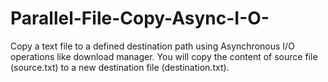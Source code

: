 # Parallel-File-Copy-Async-I-O-
Copy a text file to a defined destination path using Asynchronous I/O operations like download manager. You will copy the content of source file (source.txt) to a new destination file (destination.txt).

